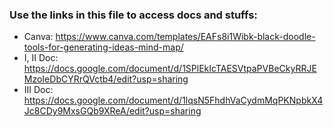### Use the links in this file to access docs and stuffs:
- Canva: https://www.canva.com/templates/EAFs8i1Wibk-black-doodle-tools-for-generating-ideas-mind-map/
- I, II Doc: https://docs.google.com/document/d/1SPlEkIcTAESVtpaPVBeCkyRRJEMzoIeDbCYRrQVctb4/edit?usp=sharing
- III Doc: https://docs.google.com/document/d/1lqsN5FhdhVaCydmMqPKNpbkX4Jc8CDy9MxsGQb9XReA/edit?usp=sharing 
